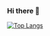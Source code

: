 ### Hi there 👋
[![Top Langs](https://github-readme-stats.vercel.app/api/top-langs/?username=greedkiss&langs_count=8)](https://github.com/greediss/github-readme-stats)

<!--
**greedkiss/greedkiss** is a ✨ _special_ ✨ repository because its `README.md` (this file) appears on your GitHub profile.
[![我的 GitHub 数据](https://github-readme-stats.vercel.app/api?username=greedkiss)]()
Here are some ideas to get you started:

- 🔭 I’m currently working on ...
- 🌱 I’m currently learning ...
- 👯 I’m looking to collaborate on ...
- 🤔 I’m looking for help with ...
- 💬 Ask me about ...
- 📫 How to reach me: ...
- 😄 Pronouns: ...
- ⚡ Fun fact: ...
-->
